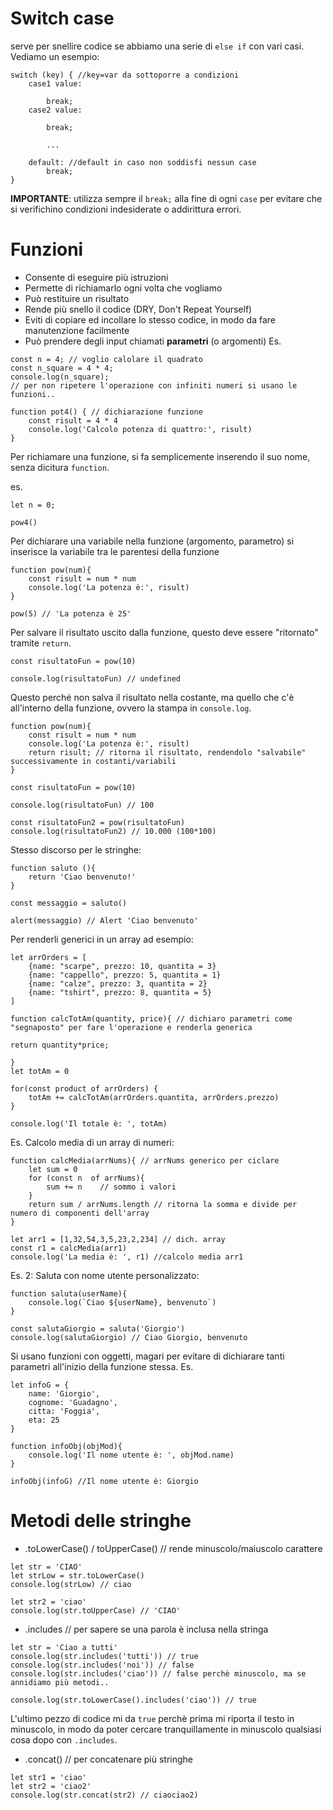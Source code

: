 # Switch case
serve per snellire codice se abbiamo una serie di `else if` con vari casi. Vediamo un esempio: 
```
switch (key) { //key=var da sottoporre a condizioni
    case1 value:
        
        break;
    case2 value:

        break;

        ...

    default: //default in caso non soddisfi nessun case
        break;
}
```
**IMPORTANTE**: utilizza sempre il `break;` alla fine di ogni `case` per evitare che si verifichino condizioni indesiderate o addirittura errori.
# Funzioni
- Consente di eseguire più istruzioni
- Permette di richiamarlo ogni volta che vogliamo
- Può restituire un risultato
- Rende più snello il codice (DRY, Don't Repeat Yourself)
- Eviti di copiare ed incollare lo stesso codice, in modo da fare manutenzione facilmente
- Può prendere degli input chiamati **parametri** (o argomenti)
Es.
```
const n = 4; // voglio calolare il quadrato
const n_square = 4 * 4;
console.log(n_square);
// per non ripetere l'operazione con infiniti numeri si usano le funzioni..

function pot4() { // dichiarazione funzione
    const risult = 4 * 4
    console.log('Calcolo potenza di quattro:', risult)
}
```

Per richiamare una funzione, si fa semplicemente inserendo il suo nome, senza dicitura `function`.

es. 
```
let n = 0;

pow4()
```
Per dichiarare una variabile nella funzione (argomento, parametro) si inserisce la variabile tra le parentesi della funzione
```
function pow(num){
    const risult = num * num
    console.log('La potenza è:', risult)
}

pow(5) // 'La potenza è 25'
```

Per salvare il risultato uscito dalla funzione, questo deve essere "ritornato" tramite `return`.
```
const risultatoFun = pow(10)

console.log(risultatoFun) // undefined
```
Questo perché non salva il risultato nella costante, ma quello che c'è all'interno della funzione, ovvero la stampa in `console.log`.

```
function pow(num){
    const risult = num * num
    console.log('La potenza è:', risult)
    return risult; // ritorna il risultato, rendendolo "salvabile" successivamente in costanti/variabili
}

const risultatoFun = pow(10)

console.log(risultatoFun) // 100

const risultatoFun2 = pow(risultatoFun)
console.log(risultatoFun2) // 10.000 (100*100)
```
Stesso discorso per le stringhe:

```
function saluto (){
    return 'Ciao benvenuto!'
}

const messaggio = saluto()

alert(messaggio) // Alert 'Ciao benvenuto'
```
Per renderli generici in un array ad esempio:

```
let arrOrders = [
    {name: "scarpe", prezzo: 10, quantita = 3}
    {name: "cappello", prezzo: 5, quantita = 1}
    {name: "calze", prezzo: 3, quantita = 2}
    {name: "tshirt", prezzo: 8, quantita = 5}
]

function calcTotAm(quantity, price){ // dichiaro parametri come "segnaposto" per fare l'operazione e renderla generica

return quantity*price;

}
let totAm = 0

for(const product of arrOrders) {
    totAm += calcTotAm(arrOrders.quantita, arrOrders.prezzo)
}

console.log('Il totale è: ', totAm)
```

Es. Calcolo media di un array di numeri: 

```
function calcMedia(arrNums){ // arrNums generico per ciclare
    let sum = 0
    for (const n  of arrNums){
        sum += n    // sommo i valori
    }
    return sum / arrNums.length // ritorna la somma e divide per numero di componenti dell'array
}

let arr1 = [1,32,54,3,5,23,2,234] // dich. array
const r1 = calcMedia(arr1)
console.log('La media è: ', r1) //calcolo media arr1
```
Es. 2: Saluta con nome utente personalizzato:
```
function saluta(userName){
    console.log(`Ciao ${userName}, benvenuto`)
}

const salutaGiorgio = saluta('Giorgio')
console.log(salutaGiorgio) // Ciao Giorgio, benvenuto
```
Si usano funzioni con oggetti, magari per evitare di dichiarare tanti parametri all'inizio della funzione stessa.
Es.
```
let infoG = {
    name: 'Giorgio',
    cognome: 'Guadagno',
    citta: 'Foggia',
    eta: 25
}

function infoObj(objMod){
    console.log('Il nome utente è: ', objMod.name)
}

infoObj(infoG) //Il nome utente è: Giorgio
```
# Metodi delle stringhe
* .toLowerCase() / toUpperCase() // rende minuscolo/maiuscolo carattere
```
let str = 'CIAO'
let strLow = str.toLowerCase()
console.log(strLow) // ciao

let str2 = 'ciao'
console.log(str.toUpperCase) // 'CIAO'
```
* .includes // per sapere se una parola è inclusa nella stringa

```
let str = 'Ciao a tutti'
console.log(str.includes('tutti')) // true
console.log(str.includes('noi')) // false
console.log(str.includes('ciao')) // false perchè minuscolo, ma se annidiamo più metodi..

console.log(str.toLowerCase().includes('ciao')) // true
```

L'ultimo pezzo di codice mi da `true` perchè prima mi riporta il testo in minuscolo, in modo da poter cercare tranquillamente in minuscolo qualsiasi cosa dopo con `.includes`.

* .concat() // per concatenare più stringhe
```
let str1 = 'ciao'
let str2 = 'ciao2'
console.log(str.concat(str2) // ciaociao2)
```